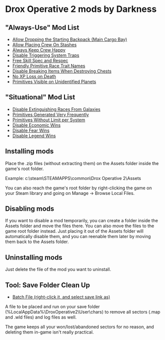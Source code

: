 # Drox Operative 2 mods by Darkness


## "Always-Use" Mod List
- [Allow Dropping the Starting Backpack (Main Cargo Bay)](https://github.com/TrueDarkness/soldakmods/blob/main/droxoperative2/mod_darkness_AllowBackpackDrop.zip?raw=true)
- [Allow Placing Crew On Stashes](https://github.com/TrueDarkness/soldakmods/blob/main/droxoperative2/mod_darkness_AllowCrewOnStash.zip?raw=true)
- [Always Keep Crew Happy](https://github.com/TrueDarkness/soldakmods/blob/main/droxoperative2/mod_darkness_CrewAlwaysHappy.zip?raw=true)
- [Disable Triggering System Traps](https://github.com/TrueDarkness/soldakmods/blob/main/droxoperative2/mod_darkness_DisableGameTraps.zip?raw=true)
- [Free Skill Spec and Respec](https://github.com/TrueDarkness/soldakmods/blob/main/droxoperative2/mod_darkness_FreeSpecRespec.zip?raw=true)
- [Friendly Primitive Race Trait Names](https://github.com/TrueDarkness/soldakmods/blob/main/droxoperative2/mod_darkness_FriendlyPrimitiveRaceTraitNames.zip?raw=true)
- [Disable Breaking Items When Destroying Chests](https://github.com/TrueDarkness/soldakmods/blob/main/droxoperative2/mod_darkness_NoChestBreakItem.zip?raw=true)
- [No XP Loss on Death](https://github.com/TrueDarkness/soldakmods/blob/main/droxoperative2/mod_darkness_NoXPLossOnDeath.zip?raw=true)
- [Primitives Visible on Unidentified Planets](https://github.com/TrueDarkness/soldakmods/blob/main/droxoperative2/mod_darkness_PrimitivesVisibleOnUnidentifiedPlanets.zip?raw=true)

## "Situational" Mod List
- [Disable Extinguishing Races From Galaxies](https://github.com/TrueDarkness/soldakmods/blob/main/droxoperative2/mod_darkness_NoRaceExtinction.zip?raw=true)
- [Primitives Generated Very Frequently](https://github.com/TrueDarkness/soldakmods/blob/main/droxoperative2/mod_darkness_PrimitivesGeneratedVeryFrequently.zip?raw=true)
- [Primitives Without Limit per System](https://github.com/TrueDarkness/soldakmods/blob/main/droxoperative2/mod_darkness_PrimitivesWithoutLimitPerSystem.zip?raw=true)
- [Disable Economic Wins](https://github.com/TrueDarkness/soldakmods/blob/main/droxoperative2/mod_darkness_WinEconomyDisable.zip?raw=true)
- [Disable Fear Wins](https://github.com/TrueDarkness/soldakmods/blob/main/droxoperative2/mod_darkness_WinFearDisable.zip?raw=true)
- [Disable Legend Wins](https://github.com/TrueDarkness/soldakmods/blob/main/droxoperative2/mod_darkness_WinLegendDisable.zip?raw=true)


## Installing mods
Place the .zip files (without extracting them) on the Assets folder inside the game's root folder.

Example: c:\steam\STEAMAPPS\common\Drox Operative 2\Assets

You can also reach the game's root folder by right-clicking the game on your Steam library and going on Manage -> Browse Local Files.


## Disabling mods
If you want to disable a mod temporarily, you can create a folder inside the Assets folder and move the files there. You can also move the files to the game root folder instead. Just placing it out of the Assets folder will automatically disable them, and you can reenable them later by moving them back to the Assets folder.


## Uninstalling mods
Just delete the file of the mod you want to uninstall.


## Tool: Save Folder Clean Up
- [Batch File (right-click it, and select save link as)](https://github.com/TrueDarkness/soldakmods/blob/main/droxoperative2/tool_darkness_savefoldercleanup.bat?raw=true)

A file to be placed and run on your save folder (%LocalAppData%\DroxOperative2\User\chars) to remove all sectors (.map and .wld files) and log files as well.

The game keeps all your won/lost/abandoned sectors for no reason, and deleting them in-game isn't really practical.

